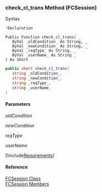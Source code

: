 ﻿### check_cl_trans Method (FCSession)

Syntax

```vbnet
'Declaration

Public Function check_cl_trans( _
   ByVal _oldCondition_ As String, _
   ByVal _newCondition_ As String, _
   ByVal _reqType_ As String, _
   ByVal _userName_ As String _
) As Short
```

```csharp
public short check_cl_trans( 
   string _oldCondition_,
   string _newCondition_,
   string _reqType_,
   string _userName_
)
```

#### Parameters

_oldCondition_

_newCondition_

_reqType_

_userName_

[!include[Requirements](../partials/requirements.md)]

#### Reference

[FCSession Class](FChoice.Foundation.Clarify.Compatibility~FChoice.Foundation.Clarify.Compatibility.FCSession.md)  
[FCSession Members](FChoice.Foundation.Clarify.Compatibility~FChoice.Foundation.Clarify.Compatibility.FCSession_members.md)